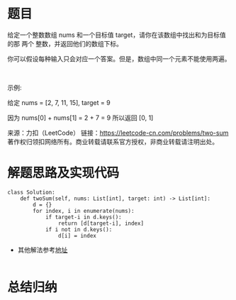 # 题目
给定一个整数数组 nums 和一个目标值 target，请你在该数组中找出和为目标值的那 两个 整数，并返回他们的数组下标。

你可以假设每种输入只会对应一个答案。但是，数组中同一个元素不能使用两遍。

 

示例:

给定 nums = [2, 7, 11, 15], target = 9

因为 nums[0] + nums[1] = 2 + 7 = 9
所以返回 [0, 1]

来源：力扣（LeetCode）
链接：https://leetcode-cn.com/problems/two-sum
著作权归领扣网络所有。商业转载请联系官方授权，非商业转载请注明出处。

# 解题思路及实现代码
```
class Solution:
    def twoSum(self, nums: List[int], target: int) -> List[int]:
        d = {}
        for index, i in enumerate(nums):
            if target-i in d.keys():
                return [d[target-i], index]
            if i not in d.keys():
                d[i] = index
```
- 其他解法参考<a href="">地址</a>
``` 

``` 
# 总结归纳
